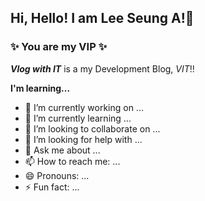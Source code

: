 ## Hi, Hello! I am Lee Seung A!👋

### ✨ You are my VIP ✨

***Vlog with IT*** is a my Development Blog, *VIT*!!

**I'm learning...**

- 🔭 I’m currently working on ...
- 🌱 I’m currently learning ...
- 👯 I’m looking to collaborate on ...
- 🤔 I’m looking for help with ...
- 💬 Ask me about ...
- 📫 How to reach me: ...
- 😄 Pronouns: ...
- ⚡ Fun fact: ...
